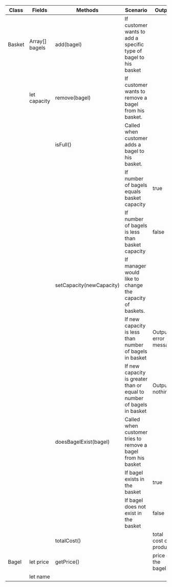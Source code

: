 
| Class     | Fields         | Methods                  | Scenario                                                               | Output                 |
|-----------|----------------|--------------------------|------------------------------------------------------------------------|------------------------|
| Basket    | Array[] bagels | add(bagel)               | If customer wants to add a specific type of bagel to his basket        |                        |
|           | let capacity   | remove(bagel)            | If customer wants to remove a bagel from his basket.                   |                        |
|           |                | isFull()                 | Called when customer adds a bagel to his basket.                       |                        |
|           |                |                          | If number of bagels equals basket capacity                             | true                   |
|           |                |                          | If number of bagels is less than basket capacity                       | false                  |
|           |                | setCapacity(newCapacity) | If manager would like to change the capacity of baskets.               |                        |
|           |                |                          | If new capacity is less than number of bagels in basket                | Output error message   |
|           |                |                          | If new capacity is greater than or equal to number of bagels in basket | Output nothing         |
|           |                | doesBagelExist(bagel)    | Called when customer tries to remove a bagel from his basket           |                        |
|           |                |                          | If bagel exists in the basket                                          | true                   |
|           |                |                          | If bagel does not exist in the basket                                  | false                  |
|           |                | totalCost()              |                                                                        | total cost of products |
| Bagel     | let price      | getPrice()               |                                                                        | price of the bagel     |
|           | let name       |                          |                                                                        |                        |

